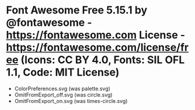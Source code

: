 # Font Awesome Free 5.15.1 by @fontawesome - https://fontawesome.com License - https://fontawesome.com/license/free (Icons: CC BY 4.0, Fonts: SIL OFL 1.1, Code: MIT License)

- ColorPreferences.svg (was palette.svg)
- OmitFromExport_off.svg (was circle.svg)
- OmitFromExport_on.svg (was times-circle.svg)
